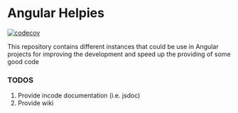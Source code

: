 # Angular Helpies

[![codecov](https://codecov.io/gh/agilie/angular-helpies/branch/master/graph/badge.svg)](https://codecov.io/gh/agilie/angular-helpies)

This repository contains different instances that could be use in Angular projects for improving the development and speed up the providing of some good code



### TODOS
1. Provide incode documentation (i.e. jsdoc)
2. Provide wiki
